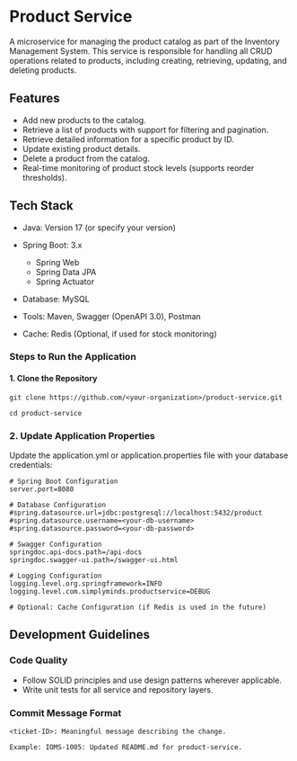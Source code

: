 # Product Service

A microservice for managing the product catalog as part of the Inventory Management System. This service is responsible for handling all CRUD operations related to products, including creating, retrieving, updating, and deleting products.

## Features
- Add new products to the catalog.
- Retrieve a list of products with support for filtering and pagination.
- Retrieve detailed information for a specific product by ID.
- Update existing product details.
- Delete a product from the catalog.
- Real-time monitoring of product stock levels (supports reorder thresholds).

## Tech Stack

- Java: Version 17 (or specify your version)
- Spring Boot: 3.x
    - Spring Web
    - Spring Data JPA
    - Spring Actuator

- Database: MySQL
- Tools: Maven, Swagger (OpenAPI 3.0), Postman
- Cache: Redis (Optional, if used for stock monitoring)

### Steps to Run the Application

#### 1. Clone the Repository
```shell
git clone https://github.com/<your-organization>/product-service.git  

cd product-service
```

### 2. Update Application Properties
Update the application.yml or application.properties file with your database credentials:

```properties
# Spring Boot Configuration
server.port=8080

# Database Configuration
#spring.datasource.url=jdbc:postgresql://localhost:5432/product
#spring.datasource.username=<your-db-username>
#spring.datasource.password=<your-db-password>

# Swagger Configuration
springdoc.api-docs.path=/api-docs
springdoc.swagger-ui.path=/swagger-ui.html

# Logging Configuration
logging.level.org.springframework=INFO
logging.level.com.simplyminds.productservice=DEBUG

# Optional: Cache Configuration (if Redis is used in the future)
```

## Development Guidelines

### Code Quality

- Follow SOLID principles and use design patterns wherever applicable.
- Write unit tests for all service and repository layers.

### Commit Message Format
```shell
<ticket-ID>: Meaningful message describing the change.

Example: IOMS-1005: Updated README.md for product-service.
```
